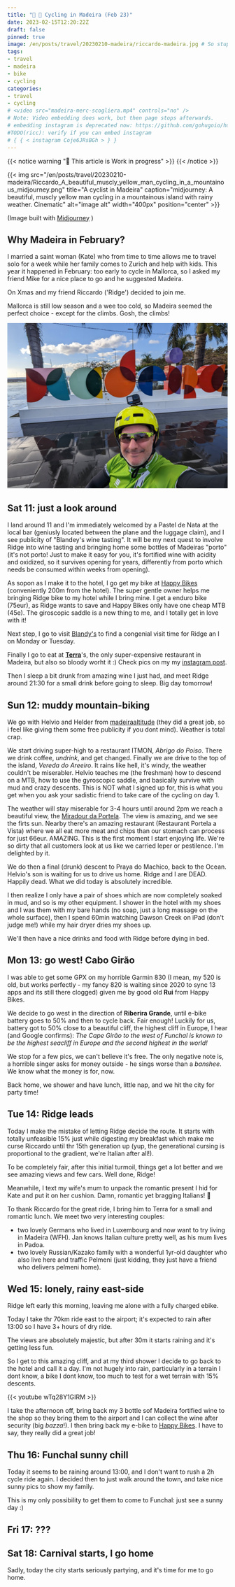```yaml
---
title: "🚧 🚵 Cycling in Madeira (Feb 23)"
date: 2023-02-15T12:20:22Z
draft: false
pinned: true
image: /en/posts/travel/20230210-madeira/riccardo-madeira.jpg # So stupid not to autodetect...
tags:
- travel
- madeira
- bike
- cycling
categories:
- travel
- cycling
# <video src="madeira-merc-scogliera.mp4" controls="no" />
# Note: Video embedding does work, but then page stops afterwards.
# embedding instagram is deprecated now: https://github.com/gohugoio/hugo/issues/7879
#TODO(ricc): verify if you can embed instagram
# { { < instagram Coje6JRsBGh > } }
---
```


{{< notice warning "🚧 This article is Work in progress" >}}
{{< /notice >}}

<!-- this works too!
![image](Riccardo_A_beautiful_muscly_yellow_man_cycling_in_a_mountainous_midjourney.png)
-->
{{< img src="/en/posts/travel/20230210-madeira/Riccardo_A_beautiful_muscly_yellow_man_cycling_in_a_mountainous_midjourney.png" title="A cyclist in Madeira" caption="midjourney: A beautiful, muscly yellow man cycling in a mountainous island with rainy weather. Cinematic" alt="image alt" width="400px" position="center" >}}


(Image built with [Midjourney](https://cdn.discordapp.com/attachments/1008571102328541215/1075832031499534436/Riccardo_A_beautiful_muscly_yellow_man_cycling_in_a_mountainous_6a0f25ff-c910-4842-80d0-16f6a74f6026.png) )


## Why Madeira in February?

I married a saint woman (Kate) who from time to time allows me to travel solo for a week while her family comes to
Zurich and help with kids. This year it happened in February: too early to cycle in Mallorca, so I asked my friend Mike
for a nice place to go and he suggested Madeira.

On Xmas and my friend Riccardo ('Ridge') decided to join me.

Mallorca is still low season and a wee too cold, so Madeira seemed the perfect choice - except for the climbs. Gosh, the climbs!

![image](riccardo-madeira.jpg)

## Sat 11: just a look around

I land around 11 and I'm immediately welcomed by a Pastel de Nata at the local bar (geniusly located between the plane and the luggage claim), and I see publicity of "Blandey's wine tasting". It will be my next quest to involve Ridge into wine tasting and bringing home some bottles of Madeiras "porto" (it's not porto! Just to make it easy for you, it's fortified wine with acidity and oxidized, so it survives opening for years, differently from porto which needs be consumed within weeks from opening).

As sopon as I make it to the hotel, I go get my bike at [Happy Bikes](https://www.happybikes.pt/) (conveniently 200m from the hotel). The super gentle owner helps me bringing Ridge bike to my hotel while I bring mine.
I get a enduro bike (75eur), as Ridge wants to save and Happy Bikes only have one cheap MTB (45e).
The giroscopic saddle is a new thing to me, and I totally get in love with it!

Next step, I go to visit [Blandy's](https://www.google.com/maps/place/Blandy's+Wine+Lodge+(former+Adegas+de+S%C3%A3o+Francisco)/@32.6449894,-16.9240557,15z/data=!4m6!3m5!1s0xc6060086c82670f:0xc55073cc6045c67!8m2!3d32.6478698!4d-16.9106236!16s%2Fg%2F1q5bprx89) to find a congenial visit time for Ridge an I on Monday or Tuesday.

Finally I go to eat at **[Terra](https://www.google.com/maps/place/TERRA+-+Food+Concept/@32.6489523,-16.9112022,17z/data=!3m1!4b1!4m6!3m5!1s0xc606167302d50ed:0xb4be6622c761d352!8m2!3d32.6489523!4d-16.9090135!16s%2Fg%2F11rvdjk0jg)**'s, the only super-expensive restaurant in Madeira, but also so bloody worht it :) Check pics on my my [instagram post](https://www.instagram.com/p/Coje6JRsBGh/).

Then I sleep a bit drunk from amazing wine I just had, and meet Ridge around 21:30 for a small drink before going to sleep. Big day tomorrow!

## Sun 12: muddy mountain-biking

<!-- Strava activity: https://www.strava.com/activities/8550514540 (52,28km in 4h47m) -->

<div class="strava-embed-placeholder" data-embed-type="activity" data-embed-id="8550514540"></div><script src="https://strava-embeds.com/embed.js"></script>


We go with Helvio and Helder from [madeiraaltitude](https://madeiraaltitude.com/) (they did a great job, so i feel like giving them some free publicity if you dont mind). Weather is total crap.

We start driving super-high to a restaurant ITMON, *Abrigo do Poiso*. There we drink coffee, *undrink*, and get changed. Finally we are drive to the top of the island, *Vereda do Areeiro*. It rains like hell, it's windy, the weather couldn't be miserabler. Helvio teaches me (the freshman) how to descend on a MTB, how to use the gyroscopic saddle, and basically survive with mud and crazy descents. This is NOT what I signed up for, this is what you get when you ask your sadistic friend to take care of the cycling on day 1.

The weather will stay miserable for 3-4 hours until around 2pm we reach a beautiful view, the [Miradour da Portela](https://www.google.com/maps/place/Miradouro+da+Portela/@32.7359716,-16.8670002,13.46z/data=!4m6!3m5!1s0xc6066a5847f65b7:0xc8615cd8407ff70a!8m2!3d32.7471903!4d-16.8259209!16s%2Fg%2F11c74xx22v). The view is amazing, and we see the firts sun. Nearby there's an amazing restaurant (Restaurant Portela a Vista) where we all eat more meat and chips than our stomach can process for just 66eur. AMAZING. This is the first moment I start enjoying life. We're so dirty that all customers look at us like we carried leper or pestilence. I'm delighted by it.

We do then a final (drunk) descent to Praya do Machico, back to the Ocean. Helvio's son is waiting for us to drive us home. Ridge and I are DEAD. Happily dead. What we did today is absolutely incredible.

I then realize I only have a pair of shoes which are now completely soaked in mud, and so is my other equipment. I shower in the hotel with my shoes and I was them with my bare hands (no soap, just a long massage on the whole surface), then I spend 60min watching Dawson Creek on iPad (don't judge me!) while my hair dryer dries my shoes up.

We'll then have a nice drinks and food with Ridge before dying in bed.

## Mon 13: go west! Cabo Girão

I was able to get some GPX on my horrible Garmin 830 (I mean, my 520 is old, but works perfectly - my fancy 820 is waiting since 2020 to sync 13 apps and its still there clogged) given me by good old **Rui** from Happy Bikes.

We decide to go west in the direction of **Riberira Grande**, until e-bike battery goes to 50% and then to cycle back. Fair enough! Luckily for us, battery got to 50% close to a beautiful cliff, the highest cliff in Europe, I hear (and Google confirms): *The Cape Girão to the west of Funchal is known to be the highest seacliff in Europe and the second highest in the world!*

We stop for a few pics, we can't believe it's free. The only negative note is, a horrible singer asks for money outside - he sings worse than a *banshee*. We know what the money is for, now.

Back home, we shower and have lunch, little nap, and we hit the city for party time!

<div class="strava-embed-placeholder" data-embed-type="activity" data-embed-id="8553706157"></div><script src="https://strava-embeds.com/embed.js"></script>

## Tue 14: Ridge leads

<div class="strava-embed-placeholder" data-embed-type="activity" data-embed-id="8559709988"></div><script src="https://strava-embeds.com/embed.js"></script>

Today I make the mistake of letting Ridge decide the route. It starts with totally unfeasible 15% just while digesting my breakfast which make me curse Riccardo until thr 15th generation up (yup, the generational cursing is proportional to the gradient, we're Italian after all!).

To be completely fair, after this initial turmoil, things get a lot better and we see amazing views and few cars. Well done, Ridge!

Meanwhile, I text my wife's mum to unpack the romantic present I hid for Kate and put it on her cushion. Damn, romantic yet bragging Italians! 🤪

To thank Riccardo for the great ride, I bring him to Terra for a small and romantic lunch. We meet two very interesting couples:

* two lovely Germans who lived in Luxembourg and now want to try living in Madeira (WFH). Jan knows Italian culture pretty well, as his mum lives in Padoa.
* two lovely Russian/Kazako family with a wonderful 1yr-old daughter who also live here and traffic Pelmeni (just kidding, they just have a friend who delivers pelmeni home).

## Wed 15: lonely, rainy east-side

<div class="strava-embed-placeholder" data-embed-type="activity" data-embed-id="8564581089"></div><script src="https://strava-embeds.com/embed.js"></script>


Ridge left early this morning, leaving me alone with a fully charged ebike.

Today I take thr 70km ride east to the airport; it's expected to rain after 13:00 so I have 3+ hours of dry ride.

The views are absolutely majestic, but after 30m it starts raining and it's getting less fun.

So I get to this amazing cliff, and at my third shower I decide to go back to the hotel and call it a day. I'm not hugely into rain, particularly in a terrain I dont know, a bike I dont know, too much
to test for a wet terrain with 15% descents.

{{< youtube wTq28Y1GIRM >}}

I take the afternoon off, bring back my 3 bottle sof Madeira fortified wine to the shop so they bring them to the airport and I can collect the wine after security (big *bazza*!).
I then bring back my e-bike to [Happy Bikes](https://www.happybikes.pt/). I have to say, they
really did a great job!

## Thu 16: Funchal sunny chill

Today it seems to be raining around 13:00, and I don't want to rush a 2h cycle ride again. I decided then to just walk around the town, and take nice sunny pics to show my family.

This is my only possibility to get them to come to Funchal: just see a sunny day :)

## Fri 17: ???

## Sat 18: Carnival starts, I go home

Sadly, today the city starts seriously partying, and it's time for me to go home.

